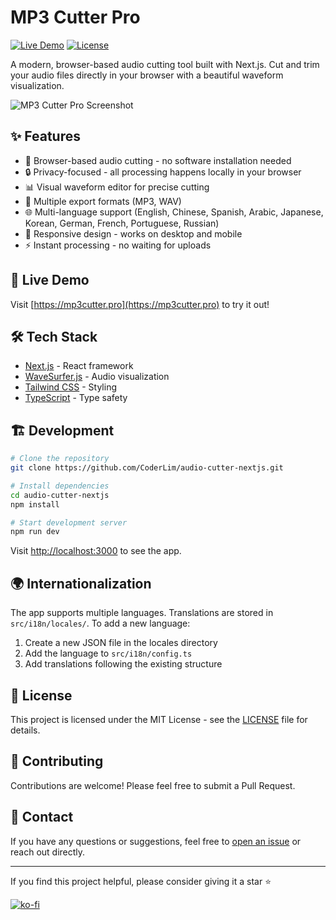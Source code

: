 # MP3 Cutter Pro

[![Live Demo](https://img.shields.io/badge/demo-online-green.svg)](https://mp3cutter.pro)
[![License](https://img.shields.io/badge/license-MIT-blue.svg)](LICENSE)

A modern, browser-based audio cutting tool built with Next.js. Cut and trim your audio files directly in your browser with a beautiful waveform visualization.

![MP3 Cutter Pro Screenshot](public/screenshot.png)

## ✨ Features

- 🎵 Browser-based audio cutting - no software installation needed
- 🔒 Privacy-focused - all processing happens locally in your browser
- 📊 Visual waveform editor for precise cutting
- 💾 Multiple export formats (MP3, WAV)
- 🌐 Multi-language support (English, Chinese, Spanish, Arabic, Japanese, Korean, German, French, Portuguese, Russian)
- 📱 Responsive design - works on desktop and mobile
- ⚡ Instant processing - no waiting for uploads

## 🚀 Live Demo

Visit [https://mp3cutter.pro](https://mp3cutter.pro) to try it out!

## 🛠️ Tech Stack

- [Next.js](https://nextjs.org/) - React framework
- [WaveSurfer.js](https://wavesurfer-js.org/) - Audio visualization
- [Tailwind CSS](https://tailwindcss.com/) - Styling
- [TypeScript](https://www.typescriptlang.org/) - Type safety

## 🏗️ Development

```bash
# Clone the repository
git clone https://github.com/CoderLim/audio-cutter-nextjs.git

# Install dependencies
cd audio-cutter-nextjs
npm install

# Start development server
npm run dev
```

Visit [http://localhost:3000](http://localhost:3000) to see the app.

## 🌍 Internationalization

The app supports multiple languages. Translations are stored in `src/i18n/locales/`. To add a new language:

1. Create a new JSON file in the locales directory
2. Add the language to `src/i18n/config.ts`
3. Add translations following the existing structure

## 📄 License

This project is licensed under the MIT License - see the [LICENSE](LICENSE) file for details.

## 🤝 Contributing

Contributions are welcome! Please feel free to submit a Pull Request.

## 📧 Contact

If you have any questions or suggestions, feel free to [open an issue](https://github.com/CoderLim/audio-cutter-nextjs/issues) or reach out directly.

---

If you find this project helpful, please consider giving it a star ⭐

[![ko-fi](https://cdn.ko-fi.com/cdn/kofi2.png)](https://ko-fi.com/CoderLim)
